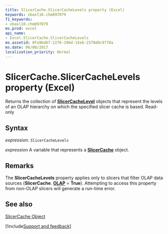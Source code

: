 ```yaml
---
title: SlicerCache.SlicerCacheLevels property (Excel)
keywords: vbaxl10.chm897079
f1_keywords:
- vbaxl10.chm897079
ms.prod: excel
api_name:
- Excel.SlicerCache.SlicerCacheLevels
ms.assetid: 0fa9bd67-2276-196d-15e6-2570d8c9770a
ms.date: 06/08/2017
localization_priority: Normal
---
```



# SlicerCache.SlicerCacheLevels property (Excel)

Returns the collection of  **[SlicerCacheLevel](Excel.SlicerCacheLevel.md)** objects that represent the levels of an OLAP hierarchy on which the specified slicer cache is based. Read-only


## Syntax

_expression_. `SlicerCacheLevels`

_expression_ A variable that represents a **[SlicerCache](Excel.SlicerCache.md)** object.


## Remarks

The  **SlicerCacheLevels** property applies only to slicers that filter OLAP data sources (**SlicerCache**. **[OLAP](Excel.SlicerCache.OLAP.md)** = **True**). Attempting to access this property from non-OLAP slicers will generate a run-time error.


## See also


[SlicerCache Object](Excel.SlicerCache.md)

[!include[Support and feedback](~/includes/feedback-boilerplate.md)]